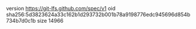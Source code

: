 version https://git-lfs.github.com/spec/v1
oid sha256:5d3823624a33c162b1d293732b001b78a9198776edc945696d854b734b7d0c1b
size 14966
